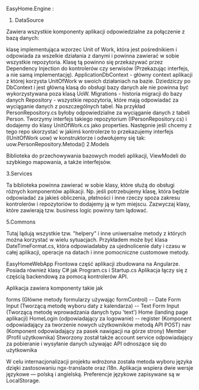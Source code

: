 EasyHome.Engine :
1. DataSource

Zawiera wszystkie komponenty aplikacji odpowiedzialne za połączenie z bazą danych:

klasę implementująca wzorzec Unit of Work, która jest pośrednikiem i odpowiada za wszelkie działania z danymi i powinna zawierać w sobie wszystkie repozytoria. Klasę tą powinno się przekazywać przez Dependency Injection do kontrolerów czy serwisów (Przekazując interfejs, a nie samą implementację).
ApplicationDbContext - główny context aplikacji z której korzysta UnitOfWork w swoich działaniach na bazie. Dziedziczy po DbContext i jest główną klasą do obsługi bazy danych ale nie powinna być wykorzystywana poza klasą UoW.
Migrations - historia migracji do bazy danych
Repository - wszystkie repozytoria, które mają odpowiadać za wyciąganie danych z poszczególnych tabel. Na przykład PersonRepository.cs byłoby odpowiedzialne za wyciąganie danych z tabeli Person. Tworzymy interfejs takiego repozytorium (IPersonRepository.cs) i dodajemy do klasy UnitOfWork.cs jako properties. Następnie jeśli chcemy z tego repo skorzystać w jakimś kontrolerze to przekazujemy interfejs
(IUnitOfWork uow) w konstruktorze i odwołujemy się tak: uow.PersonRepository.Metoda()
2.Models

Biblioteka do przechowywania bazowych modeli aplikacji, ViewModeli do szybkiego mapowania, a także interfejsów.

3.Services

Ta biblioteka powinna zawierać w sobie klasy, które służą do obsługi różnych komponentów aplikacji. Np. jeśli potrzebujemy klasę, która będzie odpowiadać za jakieś obliczenia, płatności i inne rzeczy spoza zakresu kontrolerów i repozytoriów to dodajemy ją w tym miejscu. Zazwyczaj klasy, które zawierają tzw. business logic powinny tam lądować.

5.Commons

Tutaj lądują wszystkie tzw. "helpery" i inne uniwersalne metody z których można korzystać w wielu sytuacjach. Przykładem może być klasa DateTimeFormat.cs, która odpowiadałaby za ujednolicenie daty i czasu w całej aplikacji, operacje na datach i inne pomocniczne customowe metody.

EasyHomeWebApp
Frontowa część aplikacji zbudowana na Angularze. Posiada również klasy C# jak Program.cs i Startup.cs
Aplikacja łączy się z częścią backendową za pomocą kontrolerów API.

Aplikacja zawiera komponenty takie jak

forms (Główne metody formularzy używając formControl)
-- Date Form Input (Tworzącą metodę wyboru daty z kalendarza)
-- Text Form Input (Tworzącą metodę wprowadzania danych typu 'text')
Home (landing page aplikacji)
HomeLogin (odpowiadający za logowanie)
-- register (Komponent odpowiadający za tworzenie nowych użytkowników metodą API POST)
nav (Komponent odpowiadający za pasek nawigacji na górze strony)
Member (Profil użytkownika)
Stworzony został także account service odpowiadający za pobieranie i wysyłanie danych używając API odnoszące się do użytkownika

W celu internacjonalizacji projektu wdrożona została metoda wyboru języka dzięki zastosowaniu ngx-translaote oraz i18n. Aplikacja wspiera dwie wersje językowe — polską i angielską. Preferencje językowe zapisywane są w LocalStorage.
